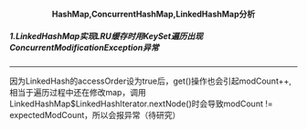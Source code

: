 <h4 align="center"> HashMap,ConcurrentHashMap,LinkedHashMap分析</h4>



##### 1.LinkedHashMap实现LRU缓存时用KeySet遍历出现ConcurrentModificationException异常

***

因为LinkedHash的accessOrder设为true后，get()操作也会引起modCount++,相当于遍历过程中还在修改map，调用LinkedHashMap$LinkedHashIterator.nextNode()时会导致modCount != expectedModCount，所以会报异常（待研究）

